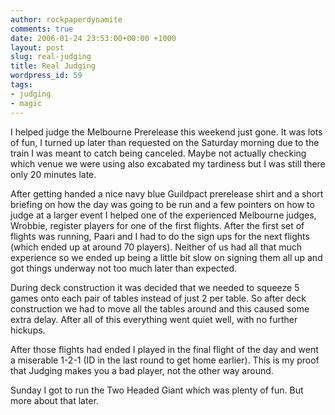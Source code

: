 ```yaml
---
author: rockpaperdynamite
comments: true
date: 2006-01-24 23:53:00+00:00 +1000
layout: post
slug: real-judging
title: Real Judging
wordpress_id: 59
tags:
- judging
- magic
---
```


I helped judge the Melbourne Prerelease this weekend just gone. It was lots of fun, I turned up later than requested on the Saturday morning due to the train I was meant to catch being canceled. Maybe not actually checking which venue we were using also excabated my tardiness but I was still there only 20 minutes late.

After getting handed a nice navy blue Guildpact prerelease shirt and a short briefing on how the day was going to be run and a few pointers on how to judge at a larger event I helped one of the experienced Melbourne judges, Wrobbie, register players for one of the first flights. After the first set of flights was running, Paari and I had to do the sign ups for the next flights (which ended up at around 70 players). Neither of us had all that much experience so we ended up being a little bit slow on signing them all up and got things underway not too much later than expected.

During deck construction it was decided that we needed to squeeze 5 games onto each pair of tables instead of just 2 per table. So after deck construction we had to move all the tables around and this caused some extra delay. After all of this everything went quiet well, with no further hickups.

After those flights had ended I played in the final flight of the day and went a miserable 1-2-1 (ID in the last round to get home earlier). This is my proof that Judging makes you a bad player, not the other way around.

Sunday I got to run the Two Headed Giant which was plenty of fun. But more about that later.
